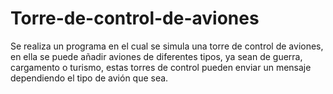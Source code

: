 # Torre-de-control-de-aviones
Se realiza un programa en el cual se simula una torre de control de aviones, en ella se puede añadir aviones de diferentes tipos, ya sean de guerra, cargamento o turismo, estas torres de control  pueden enviar un mensaje dependiendo el tipo de avión que sea.
